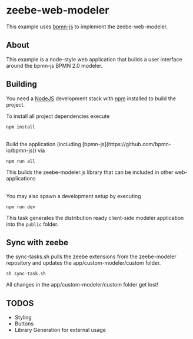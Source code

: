 # zeebe-web-modeler

This example uses [bpmn-js](https://github.com/bpmn-io/bpmn-js) to implement the zeebe-web-modeler.

## About

This example is a node-style web application that builds a user interface around the bpmn-js BPMN 2.0 modeler.


## Building

You need a [NodeJS](http://nodejs.org) development stack with [npm](https://npmjs.org) installed to build the project.

To install all project dependencies execute

```
npm install
```
<br>
Build the application (including [bpmn-js](https://github.com/bpmn-io/bpmn-js)) via

```
npm run all
```

This builds the zeebe-modeler.js library that can be included in other web-applications<br><br>

You may also spawn a development setup by executing
```
npm run dev
```
This task generates the distribution ready client-side modeler application into the `public` folder.

## Sync with zeebe

the sync-tasks.sh pulls the zeebe extensions from the zeebe-modeler repository and updates the app/custom-modeler/custom folder.

```
sh sync-task.sh
```

All changes in the app/custom-modeler/custom folder get lost!

## TODOS

* Styling
* Buttons
* Library Generation for external usage